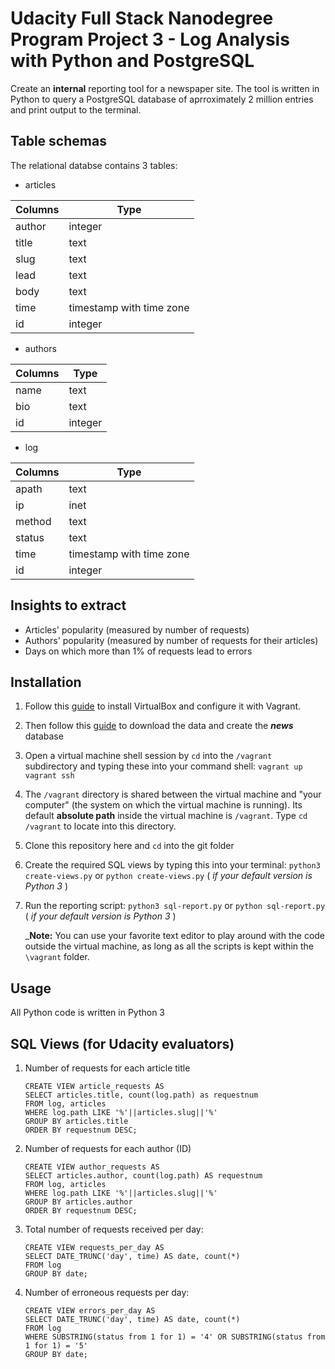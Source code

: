 # Udacity Full Stack Nanodegree Program Project 3 - Log Analysis with Python and PostgreSQL
Create an __internal__ reporting tool for a newspaper site. The tool is written in Python to query a PostgreSQL database of aprroximately 2 million entries and print output to the terminal.
## Table schemas
The relational databse contains 3 tables:
- articles

Columns | Type
------- | ----
author | integer
title | text
slug | text
lead | text
body | text
time | timestamp with time zone
id | integer

- authors

Columns | Type
------- | ----
name | text
bio | text
id | integer

- log

Columns | Type
------- | ----
apath | text
ip | inet
method | text
status | text
time | timestamp with time zone
id | integer
## Insights to extract
- Articles' popularity (measured by number of requests)
- Authors' popularity (measured by number of requests for their articles)
- Days on which more than 1% of requests lead to errors

## Installation
1. Follow this [guide](https://goo.gl/Nx5u8L) to install VirtualBox and configure it with Vagrant.
2. Then follow this [guide](https://goo.gl/NPiiyV) to download the data and create the *__news__* database
3. Open a virtual machine shell session by `cd` into the `/vagrant` subdirectory and typing these into your command shell:
`vagrant up`
`vagrant ssh`
4. The `/vagrant` directory is shared between the virtual machine and "your computer" (the system on which the virtual machine is running). Its default __absolute path__ inside the virtual machine is `/vagrant`. Type `cd /vagrant` to locate into this directory.
5. Clone this repository here and `cd` into the git folder
6. Create the required SQL views by typing this into your terminal:
`python3 create-views.py`
or
`python create-views.py` ( _if your default version is Python 3_ )
7. Run the reporting script:
`python3 sql-report.py`
or
`python sql-report.py` ( _if your default version is Python 3_ )

    _**Note:** You can use your favorite text editor to play around with the code outside the virtual machine, as long as all the scripts is kept within the `\vagrant` folder.
## Usage
All Python code is written in Python 3

## SQL Views (for Udacity evaluators)
1. Number of requests for each article title
    ```
    CREATE VIEW article_requests AS
	SELECT articles.title, count(log.path) as requestnum
	FROM log, articles
	WHERE log.path LIKE '%'||articles.slug||'%'
	GROUP BY articles.title
	ORDER BY requestnum DESC;
    ```
2. Number of requests for each author (ID)
    ```
	CREATE VIEW author_requests AS
	SELECT articles.author, count(log.path) AS requestnum
	FROM log, articles
	WHERE log.path LIKE '%'||articles.slug||'%'
	GROUP BY articles.author
	ORDER BY requestnum DESC;
    ```
3. Total number of requests received per day:
    ```
	CREATE VIEW requests_per_day AS
	SELECT DATE_TRUNC('day', time) AS date, count(*)
	FROM log
	GROUP BY date;
    ```
4. Number of erroneous requests per day:
    ```
	CREATE VIEW errors_per_day AS
	SELECT DATE_TRUNC('day', time) AS date, count(*)
	FROM log
	WHERE SUBSTRING(status from 1 for 1) = '4' OR SUBSTRING(status from 1 for 1) = '5'
	GROUP BY date;
    ```

